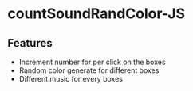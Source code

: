 # countSoundRandColor-JS

## Features
- Increment number for per click on the boxes
- Random color generate for different boxes
- Different music for every boxes